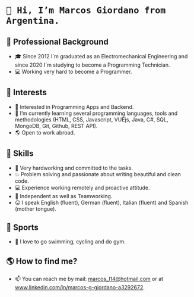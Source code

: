 #  `👋 Hi, I’m Marcos Giordano from Argentina.`


## 💪 Professional Background
- :mortar_board: Since 2012 I´m graduated as an Electromechanical Engineering and since 2020 I´m studying to become a Programming Technician.
- :computer: Working very hard to become a Programmer. 


## 👀 Interests
- 👀 Interested in Programming Apps and Backend.
- :school_satchel: I’m currently learning several programming languages, tools and methodologies (HTML, CSS, Javascript, VUEjs, Java, C#, SQL, MongoDB, Git, Github, REST API).
- :earth_americas: Open to work abroad.


## 🙌 Skills
- 🙌 Very hardworking and committed to the tasks.
- :boom: Problem solving and passionate about writing beautiful and clean code.
- :computer: Experience working remotely and proactive attitude.
- :raised_hands: Independent as well as Teamworking.
- 😛 I speak English (fluent), German (fluent), Italian (fluent) and Spanish (mother tongue).


## :facepunch: Sports
- :facepunch: I love to go swimming, cycling and do gym.


## :earth_americas: How to find me?
- 📫 You can reach me by mail: marcos_l14@hotmail.com or at www.linkedin.com/in/marcos-g-giordano-a3292672.




